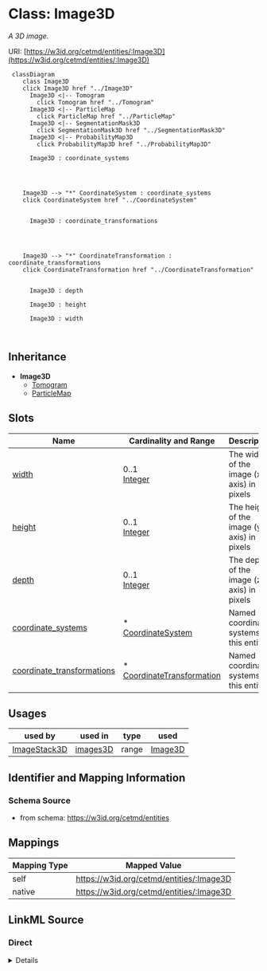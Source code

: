 

# Class: Image3D


_A 3D image._





URI: [https://w3id.org/cetmd/entities/:Image3D](https://w3id.org/cetmd/entities/:Image3D)






```mermaid
 classDiagram
    class Image3D
    click Image3D href "../Image3D"
      Image3D <|-- Tomogram
        click Tomogram href "../Tomogram"
      Image3D <|-- ParticleMap
        click ParticleMap href "../ParticleMap"
      Image3D <|-- SegmentationMask3D
        click SegmentationMask3D href "../SegmentationMask3D"
      Image3D <|-- ProbabilityMap3D
        click ProbabilityMap3D href "../ProbabilityMap3D"
      
      Image3D : coordinate_systems
        
          
    
    
    Image3D --> "*" CoordinateSystem : coordinate_systems
    click CoordinateSystem href "../CoordinateSystem"

        
      Image3D : coordinate_transformations
        
          
    
    
    Image3D --> "*" CoordinateTransformation : coordinate_transformations
    click CoordinateTransformation href "../CoordinateTransformation"

        
      Image3D : depth
        
      Image3D : height
        
      Image3D : width
        
      
```





## Inheritance
* **Image3D**
    * [Tomogram](Tomogram.md)
    * [ParticleMap](ParticleMap.md)



## Slots

| Name | Cardinality and Range | Description | Inheritance |
| ---  | --- | --- | --- |
| [width](width.md) | 0..1 <br/> [Integer](Integer.md) | The width of the image (x-axis) in pixels | direct |
| [height](height.md) | 0..1 <br/> [Integer](Integer.md) | The height of the image (y-axis) in pixels | direct |
| [depth](depth.md) | 0..1 <br/> [Integer](Integer.md) | The depth of the image (z-axis) in pixels | direct |
| [coordinate_systems](coordinate_systems.md) | * <br/> [CoordinateSystem](CoordinateSystem.md) | Named coordinate systems for this entity | direct |
| [coordinate_transformations](coordinate_transformations.md) | * <br/> [CoordinateTransformation](CoordinateTransformation.md) | Named coordinate systems for this entity | direct |





## Usages

| used by | used in | type | used |
| ---  | --- | --- | --- |
| [ImageStack3D](ImageStack3D.md) | [images3D](images3D.md) | range | [Image3D](Image3D.md) |






## Identifier and Mapping Information







### Schema Source


* from schema: https://w3id.org/cetmd/entities




## Mappings

| Mapping Type | Mapped Value |
| ---  | ---  |
| self | https://w3id.org/cetmd/entities/:Image3D |
| native | https://w3id.org/cetmd/entities/:Image3D |







## LinkML Source

<!-- TODO: investigate https://stackoverflow.com/questions/37606292/how-to-create-tabbed-code-blocks-in-mkdocs-or-sphinx -->

### Direct

<details>
```yaml
name: Image3D
description: A 3D image.
from_schema: https://w3id.org/cetmd/entities
slots:
- width
- height
- depth
- coordinate_systems
- coordinate_transformations

```
</details>

### Induced

<details>
```yaml
name: Image3D
description: A 3D image.
from_schema: https://w3id.org/cetmd/entities
attributes:
  width:
    name: width
    description: The width of the image (x-axis) in pixels
    from_schema: https://w3id.org/cetmd/entities
    rank: 1000
    alias: width
    owner: Image3D
    domain_of:
    - Image2D
    - Image3D
    range: integer
  height:
    name: height
    description: The height of the image (y-axis) in pixels
    from_schema: https://w3id.org/cetmd/entities
    rank: 1000
    alias: height
    owner: Image3D
    domain_of:
    - Image2D
    - Image3D
    range: integer
  depth:
    name: depth
    description: The depth of the image (z-axis) in pixels
    from_schema: https://w3id.org/cetmd/entities
    rank: 1000
    alias: depth
    owner: Image3D
    domain_of:
    - Image3D
    range: integer
  coordinate_systems:
    name: coordinate_systems
    description: Named coordinate systems for this entity
    from_schema: https://w3id.org/cetmd/entities
    rank: 1000
    alias: coordinate_systems
    owner: Image3D
    domain_of:
    - Image2D
    - Image3D
    - CoordMetaMixin
    range: CoordinateSystem
    multivalued: true
  coordinate_transformations:
    name: coordinate_transformations
    description: Named coordinate systems for this entity
    from_schema: https://w3id.org/cetmd/entities
    rank: 1000
    alias: coordinate_transformations
    owner: Image3D
    domain_of:
    - Image2D
    - Image3D
    - CoordMetaMixin
    range: CoordinateTransformation
    multivalued: true

```
</details>